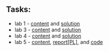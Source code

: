 ## Tasks:

- lab 1 - [content](https://www.cs.put.poznan.pl/ibladek/students/skaiwd/lab1/zadania_matplotlib.pdf) and [solution](./lab1/main.py)
- lab 3 - [content](https://www.cs.put.poznan.pl/ibladek/students/skaiwd/lab3/zadania_eigen.pdf) and [solution](lab3/main.py)
- lab 4 - [content](https://www.cs.put.poznan.pl/ibladek/students/skaiwd/lab4/zadania_pca.pdf) and [solution](lab4/main.py)
- lab 5 - [content](https://www.cs.put.poznan.pl/ibladek/students/skaiwd/lab5/zadania_mds.pdf), [report[PL]](lab5/README.md), and [code](lab5/main.py)